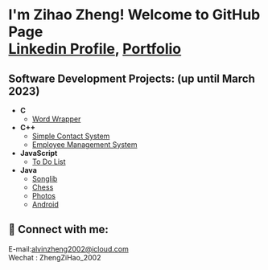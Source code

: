 
<h1>I'm Zihao Zheng! Welcome to GitHub Page<br/>
 <a href="https://www.linkedin.com/in/zihao-zheng-4a07b519b/">Linkedin Profile</a>, <a href="https://zhengzihao2002.github.io">Portfolio</a></h1>

<h2>Software Development Projects: (up until March 2023)</h2>

- <b>C</b>
  - [Word Wrapper](https://github.com/zhengzihao2002/CS214/tree/main/CS214/Assignment2)
- <b>C++</b>
  - [Simple Contact System](https://github.com/zhengzihao2002/Simple-Contact-System)
  - [Employee Management System](https://github.com/zhengzihao2002/Employee-Management-System)
- <b>JavaScript</b>
  - [To Do List](https://github.com/zhengzihao2002/ToDoList)
- <b>Java</b>
  - [Songlib](https://github.com/zhengzihao2002/Songlib)
  - [Chess](https://github.com/zhengzihao2002/Chess)
  - [Photos](https://github.com/zhengzihao2002/Photos)
  - [Android](https://github.com/zhengzihao2002/Android_Photos)

<h2> 🤳 Connect with me:</h2>
E-mail:<a href="mailto:alvinzheng2002@icloud.com">alvinzheng2002@icloud.com</a><br>
Wechat : ZhengZiHao_2002



<!--
**zhengzihao2002/zhengzihao2002** is a ✨ _special_ ✨ repository because its `README.md` (this file) appears on your GitHub profile.

Here are some ideas to get you started:

- 🔭 I’m currently working on ...
- 🌱 I’m currently learning ...
- 👯 I’m looking to collaborate on ...
- 🤔 I’m looking for help with ...
- 💬 Ask me about ...
- 📫 How to reach me: ...
- 😄 Pronouns: ...
- ⚡ Fun fact: ...
-->
